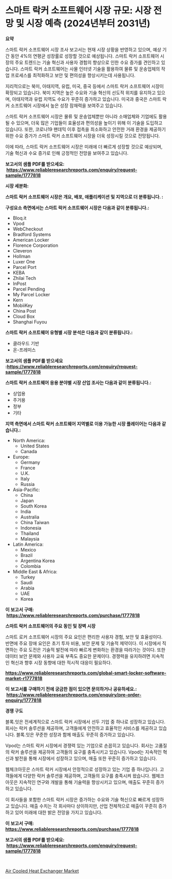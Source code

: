 <p><h1>스마트 락커 소프트웨어 시장 규모: 시장 전망 및 시장 예측 (2024년부터 2031년)</h1></p><p><strong>요약</strong></p>
<p><p>스마트 락커 소프트웨어 시장 조사 보고서는 현재 시장 상황을 반영하고 있으며, 예상 기간 동안 4%의 연평균 성장률로 성장할 것으로 예상됩니다. 스마트 락커 소프트웨어 시장의 주요 트렌드는 기술 혁신과 사용자 경험의 향상으로 인한 수요 증가를 견인하고 있습니다. 스마트 락커 소프트웨어는 사물 인터넷 기술을 활용하여 물류 및 운송업체의 작업 프로세스를 최적화하고 보안 및 편의성을 향상시키는데 사용됩니다.</p><p>지리적으로는 북미, 아태지역, 유럽, 미국, 중국 등에서 스마트 락커 소프트웨어 시장이 확장되고 있습니다. 북미 지역은 높은 수요와 기술 혁신의 선도적 위치를 유지하고 있으며, 아태지역과 유럽 지역도 수요가 꾸준히 증가하고 있습니다. 미국과 중국은 스마트 락커 소프트웨어 시장에서 높은 성장 잠재력을 보여주고 있습니다.</p><p>스마트 락커 소프트웨어 시장은 물류 및 운송업체뿐만 아니라 소매업체와 기업에도 활용될 수 있으며, 더욱 많은 기업들이 효율성과 편의성을 높이기 위해 이 기술을 도입하고 있습니다. 또한, 코로나19 팬데믹 이후 접촉을 최소화하고 안전한 거래 환경을 제공하기 위한 수요 증가가 스마트 락커 소프트웨어 시장을 더욱 성장시킬 것으로 전망됩니다.</p><p>이에 따라, 스마트 락커 소프트웨어 시장은 미래에 더 빠르게 성장할 것으로 예상되며, 기술 혁신과 수요 증가로 인해 긍정적인 전망을 보여주고 있습니다.</p></p>
<p><strong>보고서의 샘플 PDF를 받으세요: &nbsp;<a href="https://www.reliableresearchreports.com/enquiry/request-sample/1777818">https://www.reliableresearchreports.com/enquiry/request-sample/1777818</a></strong></p>
<p><strong>시장 세분화:</strong></p>
<p><strong> 스마트 락커 소프트웨어 시장은 개요, 배포, 애플리케이션 및 지역으로 더 분류됩니다. :</strong></p>
<p><strong>구성요소 측면에서는 스마트 락커 소프트웨어 시장은 다음과 같이 분류됩니다.:</strong></p>
<p><ul><li>Bloq.it</li><li>Vpod</li><li>WebCheckout</li><li>Bradford Systems</li><li>American Locker</li><li>Florence Corporation</li><li>Cleveron</li><li>Hollman</li><li>Luxer One</li><li>Parcel Port</li><li>KEBA</li><li>Zhilai Tech</li><li>InPost</li><li>Parcel Pending</li><li>My Parcel Locker</li><li>Kern</li><li>MobiiKey</li><li>China Post</li><li>Cloud Box</li><li>Shanghai Fuyou</li></ul></p>
<p><strong> 스마트 락커 소프트웨어 유형별 시장 분석은 다음과 같이 분류됩니다.:</strong></p>
<p><ul><li>클라우드 기반</li><li>온-프레미스</li></ul></p>
<p><strong>보고서의 샘플 PDF를 받으세요 :<a href="https://www.reliableresearchreports.com/enquiry/request-sample/1777818">https://www.reliableresearchreports.com/enquiry/request-sample/1777818</a></strong></p>
<p><strong> 스마트 락커 소프트웨어 응용 분야별 시장 산업 조사는 다음과 같이 분류됩니다.:</strong></p>
<p><ul><li>상업용</li><li>주거용</li><li>정부</li><li>기타</li></ul></p>
<p><strong>지역 측면에서 스마트 락커 소프트웨어 지역별로 이용 가능한 시장 플레이어는 다음과 같습니다.:</strong></p>
<p><ul>
    <li>
        North America:
        <ul>
            <li>United States</li>
            <li>Canada</li>
        </ul>
    </li>
    <li>
        Europe:
        <ul>
            <li>Germany</li>
            <li>France</li>
            <li>U.K.</li>
            <li>Italy</li>
            <li>Russia</li>
        </ul>
    </li>
    <li>
        Asia-Pacific:
        <ul>
            <li>China</li>
            <li>Japan</li>
            <li>South Korea</li>
            <li>India</li>
            <li>Australia</li>
            <li>China Taiwan</li>
            <li>Indonesia</li>
            <li>Thailand</li>
            <li>Malaysia</li>
        </ul>
    </li>
    <li>
        Latin America:
        <ul>
            <li>Mexico</li>
            <li>Brazil</li>
            <li>Argentina Korea</li>
            <li>Colombia</li>
        </ul>
    </li>
    <li>
        Middle East & Africa:
        <ul>
            <li>Turkey</li>
            <li>Saudi</li>
            <li>Arabia</li>
            <li>UAE</li>
            <li>Korea</li>
        </ul>
    </li>
    </ul></p>
<p><strong>이 보고서 구매: &nbsp;<a href="https://www.reliableresearchreports.com/purchase/1777818">https://www.reliableresearchreports.com/purchase/1777818</a></strong></p>
<p><strong>스마트 락커 소프트웨어의 주요 동인 및 장벽 시장</strong></p>
<p><p>스마트 로커 소프트웨어 시장의 주요 요인은 편리한 사용자 경험, 보안 및 효율성이다. 반면에 주요 장애 요인은 초기 투자 비용, 보안 문제 및 기술적 제약이다. 이 시장에서 직면하는 주요 도전은 기술적 발전에 따라 빠르게 변화하는 환경을 따라가는 것이다. 또한 데이터 보안 문제와 사용자 교육 부족도 중요한 문제이다. 경쟁력을 유지하려면 지속적인 혁신과 향후 시장 동향에 대한 적시적 대응이 필요하다.</p></p>
<p><strong><a href="https://www.reliableresearchreports.com/global-smart-locker-software-market-r1777818">https://www.reliableresearchreports.com/global-smart-locker-software-market-r1777818</a></strong></p>
<p><strong>이 보고서를 구매하기 전에 궁금한 점이 있으면 문의하거나 공유하세요.: &nbsp;<a href="https://www.reliableresearchreports.com/enquiry/pre-order-enquiry/1777818">https://www.reliableresearchreports.com/enquiry/pre-order-enquiry/1777818</a></strong></p>
<p><strong>경쟁 구도</strong></p>
<p><p>블록.잇은 전세계적으로 스마트 락커 시장에서 선두 기업 중 하나로 성장하고 있습니다. 회사는 락커 솔루션을 제공하며, 고객들에게 안전하고 효율적인 서비스를 제공하고 있습니다. 블록.잇은 꾸준한 성장과 함께 매출도 꾸준히 증가하고 있습니다.</p><p>Vpod는 스마트 락커 시장에서 경쟁력 있는 기업으로 손꼽히고 있습니다. 회사는 고품질의 락커 솔루션을 제공하여 고객들의 요구를 충족시키고 있습니다. Vpod는 지속적인 혁신과 발전을 통해 시장에서 성장하고 있으며, 매출 또한 꾸준히 증가하고 있습니다.</p><p>웹체크아웃은 스마트 락커 시장에서 안정적으로 성장하고 있는 기업 중 하나입니다. 고객들에게 다양한 락커 솔루션을 제공하며, 고객들의 요구를 충족시켜 왔습니다. 웹체크아웃은 지속적인 연구와 개발을 통해 기술력을 향상시키고 있으며, 매출도 꾸준히 증가하고 있습니다.</p><p>이 회사들을 포함한 스마트 락커 시장은 증가하는 수요와 기술 혁신으로 빠르게 성장하고 있습니다. 매출 수치는 각 회사마다 상이하지만, 산업 전체적으로 매출이 꾸준히 증가하고 있어 미래에 대한 밝은 전망을 가지고 있습니다.</p></p>
<p><strong>이 보고서 구매: &nbsp; <a href="https://www.reliableresearchreports.com/purchase/1777818">https://www.reliableresearchreports.com/purchase/1777818</a></strong></p>
<p><strong>보고서의 샘플 PDF를 받으세요: &nbsp;<a href="https://www.reliableresearchreports.com/enquiry/request-sample/1777818">https://www.reliableresearchreports.com/enquiry/request-sample/1777818</a></strong><strong></strong></p>
<p>&nbsp;</p>
<p><p><a href="https://github.com/Sinjinluong3e0awx2m195k76/Market-Research-Report-List-2/blob/main/air-cooled-heat-exchanger-market.md">Air Cooled Heat Exchanger Market</a></p></p>